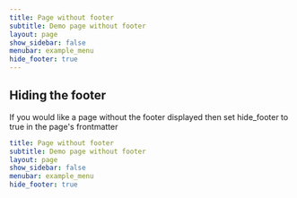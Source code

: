 ```yaml
---
title: Page without footer
subtitle: Demo page without footer
layout: page
show_sidebar: false
menubar: example_menu
hide_footer: true
---
```


## Hiding the footer

If you would like a page without the footer displayed then set hide_footer to true in the page's frontmatter

```yml
title: Page without footer
subtitle: Demo page without footer
layout: page
show_sidebar: false
menubar: example_menu
hide_footer: true
```